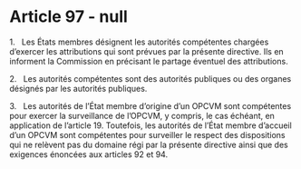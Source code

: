# Article 97 - null


1.   Les États membres désignent les autorités compétentes chargées d’exercer les attributions qui sont prévues par la présente directive. Ils en informent la Commission en précisant le partage éventuel des attributions.

2.   Les autorités compétentes sont des autorités publiques ou des organes désignés par les autorités publiques.

3.   Les autorités de l’État membre d’origine d’un OPCVM sont compétentes pour exercer la surveillance de l’OPCVM, y compris, le cas échéant, en application de l’article 19. Toutefois, les autorités de l’État membre d’accueil d’un OPCVM sont compétentes pour surveiller le respect des dispositions qui ne relèvent pas du domaine régi par la présente directive ainsi que des exigences énoncées aux articles 92 et 94.
